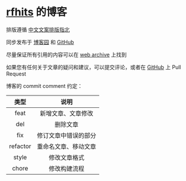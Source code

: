 # [rfhits](https://github.com/rfhits) 的博客

排版遵循 [中文文案排版指北](https://github.com/sparanoid/chinese-copywriting-guidelines/blob/master/README.zh-Hans.md)

同步发布于 [博客园](https://www.cnblogs.com/dutrmp19/) 和 [GitHub](https://github.com/rfhits/blogs)

尽量保证所有引用的内容可以在 [web archive](https://web.archive.org/) 上找到

如果您有任何关于文章的疑问和建议，可以提交评论，或者在 [GitHub](https://github.com/rfhits/blogs) 上 Pull Request

博客的 commit comment 约定：

|   类型   |         说明         |
| :------: | :------------------: |
|   feat   |  新增文章、文章修改  |
|   del    |       删除文章       |
|   fix    | 修订文章中错误的部分 |
| refactor | 重命名文章、移动文章 |
|  style   |     修改文章格式     |
|  chore   |     修改构建流程     |
